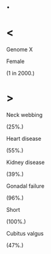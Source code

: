# .

# <

Genome X

Female

(1 in 2000.)

# >

Neck webbing

(25%.)

Heart disease

(55%.)

Kidney disease

(39%.)

Gonadal failure

(96%.)

Short

(100%.)

Cubitus valgus

(47%.)
